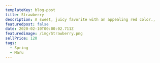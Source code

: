 ```yaml
---
templateKey: blog-post
title: Strawberry
description: A sweet, juicy favorite with an appealing red color.,
featuredpost: false
date: 2020-02-10T00:00:02.711Z
featuredimage: /img/Strawberry.png
sellPrice: 120
tags:
  - Spring
  - Maru
---
```

